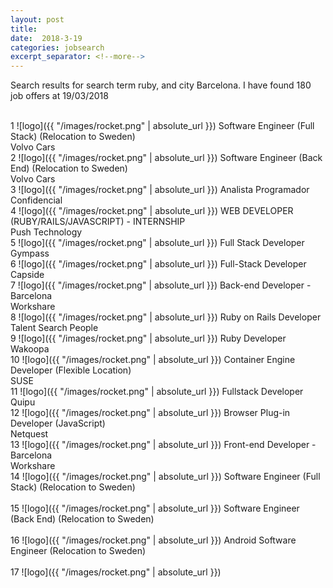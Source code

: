```yaml
---
layout: post
title:  
date:  2018-3-19 
categories: jobsearch 
excerpt_separator: <!--more-->
---
```

 Search results for search term ruby, and city Barcelona. I have found  180 job offers at 19/03/2018
<!--more-->
<br>
1
![logo]({{ "/images/rocket.png" | absolute_url }})
Software Engineer (Full Stack) (Relocation to Sweden)
<br>
Volvo Cars
<br>
2
![logo]({{ "/images/rocket.png" | absolute_url }})
Software Engineer (Back End) (Relocation to Sweden)
<br>
Volvo Cars
<br>
3
![logo]({{ "/images/rocket.png" | absolute_url }})
Analista Programador
<br>
Confidencial
<br>
4
![logo]({{ "/images/rocket.png" | absolute_url }})
WEB DEVELOPER (RUBY/RAILS/JAVASCRIPT) - INTERNSHIP
<br>
Push Technology
<br>
5
![logo]({{ "/images/rocket.png" | absolute_url }})
Full Stack Developer
<br>
Gympass
<br>
6
![logo]({{ "/images/rocket.png" | absolute_url }})
Full-Stack Developer
<br>
Capside
<br>
7
![logo]({{ "/images/rocket.png" | absolute_url }})
Back-end Developer - Barcelona
<br>
Workshare
<br>
8
![logo]({{ "/images/rocket.png" | absolute_url }})
Ruby on Rails Developer
<br>
Talent Search People
<br>
9
![logo]({{ "/images/rocket.png" | absolute_url }})
Ruby Developer
<br>
Wakoopa
<br>
10
![logo]({{ "/images/rocket.png" | absolute_url }})
Container Engine Developer (Flexible Location)
<br>
SUSE
<br>
11
![logo]({{ "/images/rocket.png" | absolute_url }})
Fullstack Developer
<br>
Quipu
<br>
12
![logo]({{ "/images/rocket.png" | absolute_url }})
Browser Plug-in Developer (JavaScript)
<br>
Netquest
<br>
13
![logo]({{ "/images/rocket.png" | absolute_url }})
Front-end Developer - Barcelona
<br>
Workshare
<br>
14
![logo]({{ "/images/rocket.png" | absolute_url }})
Software Engineer (Full Stack) (Relocation to Sweden)
<br>

<br>
15
![logo]({{ "/images/rocket.png" | absolute_url }})
Software Engineer (Back End) (Relocation to Sweden)
<br>

<br>
16
![logo]({{ "/images/rocket.png" | absolute_url }})
Android Software Engineer (Relocation to Sweden)
<br>

<br>
17
![logo]({{ "/images/rocket.png" | absolute_url }})

<br>

